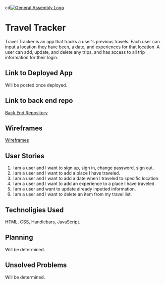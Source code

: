 cd[![General Assembly Logo](https://camo.githubusercontent.com/1a91b05b8f4d44b5bbfb83abac2b0996d8e26c92/687474703a2f2f692e696d6775722e636f6d2f6b6538555354712e706e67)](https://generalassemb.ly/education/web-development-immersive)

# Travel Tracker

Travel Tracker is an app that tracks a user's previous travels.
Each user can input a location they have been, a date, and experiences for that location.
A user can add, update, and delete any trips, and has access to all trip information for their login.

## Link to Deployed App
Will be posted once deployed.

## Link to back end repo
[Back End Repository](https://github.com/A-Norwood/Travel-Tracker-server)


## Wireframes

[Wireframes](https://imgur.com/a/KdBZuyJ)

## User Stories
1. I am a user and I want to sign up, sign in, change password, sign out.
2. I am a user and I want to add a place I have traveled.
3. I am a user and I want to add a date when I traveled to specific location.
4. I am a user and I want to add an experience to a place I have traveled.
5. I am a user and want to update already inputted information.
6. I am a user and I want to delete an item from my travel list.

## Technoligies Used
HTML, CSS, Handlebars, JavaScript.


## Planning
Will be determined.

## Unsolved Problems
Will be determined.
